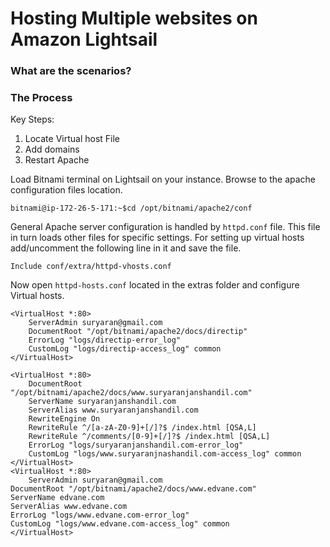 # Hosting Multiple websites on Amazon Lightsail

### What are the scenarios?

### The Process
Key Steps:
1. Locate Virtual host File
2. Add domains
3. Restart Apache

Load Bitnami terminal on Lightsail on your instance. Browse to the apache configuration files location.
```
bitnami@ip-172-26-5-171:~$cd /opt/bitnami/apache2/conf
```
General Apache server configuration is handled by ```httpd.conf``` file. This file in turn loads other files for specific  settings. For setting up virtual hosts add/uncomment the following line in it and save the file.
```
Include conf/extra/httpd-vhosts.conf
```
Now open ```httpd-hosts.conf``` located in the extras folder and configure Virtual hosts.

```
<VirtualHost *:80>
    ServerAdmin suryaran@gmail.com
    DocumentRoot "/opt/bitnami/apache2/docs/directip"
    ErrorLog "logs/directip-error_log"
    CustomLog "logs/directip-access_log" common
</VirtualHost>

<VirtualHost *:80>
    DocumentRoot "/opt/bitnami/apache2/docs/www.suryaranjanshandil.com"
    ServerName suryaranjanshandil.com
    ServerAlias www.suryaranjanshandil.com
    RewriteEngine On
    RewriteRule ^/[a-zA-Z0-9]+[/]?$ /index.html [QSA,L]
    RewriteRule ^/comments/[0-9]+[/]?$ /index.html [QSA,L]
    ErrorLog "logs/suryaranjanshandil.com-error_log"
    CustomLog "logs/www.suryaranjnashandil.com-access_log" common
</VirtualHost>
<VirtualHost *:80>
    ServerAdmin suryaran@gmail.com
DocumentRoot "/opt/bitnami/apache2/docs/www.edvane.com"
ServerName edvane.com
ServerAlias www.edvane.com
ErrorLog "logs/www.edvane.com-error_log"
CustomLog "logs/www.edvane.com-access_log" common
</VirtualHost>
```



<!--stackedit_data:
eyJoaXN0b3J5IjpbLTEzOTE3MTE5MDksMTYzMzIzODAzOSw2NT
IwODk4OV19
-->